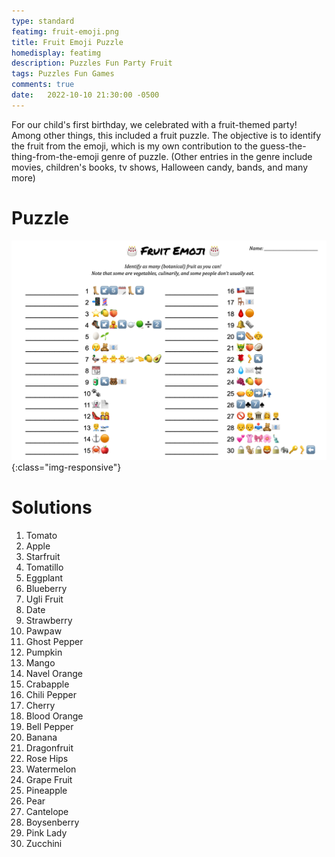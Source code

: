 ```yaml
---
type: standard
featimg: fruit-emoji.png
title: Fruit Emoji Puzzle
homedisplay: featimg
description: Puzzles Fun Party Fruit
tags: Puzzles Fun Games
comments: true
date:   2022-10-10 21:30:00 -0500
---
```

For our child's first birthday, we celebrated with a fruit-themed party!  Among other things, this included a fruit puzzle.  The objective is to identify the fruit from the emoji, which is my own contribution to the guess-the-thing-from-the-emoji genre of puzzle.  (Other entries in the genre include movies, children's books, tv shows, Halloween candy, bands, and many more)

# Puzzle

![Fruit Emoji Puzzle](/img/fruit-emoji-puzzle.png){:class="img-responsive"}

# Solutions

1. Tomato
1. Apple
1. Starfruit
1. Tomatillo
1. Eggplant
1. Blueberry
1. Ugli Fruit
1. Date
1. Strawberry
1. Pawpaw
1. Ghost Pepper
1. Pumpkin
1. Mango
1. Navel Orange
1. Crabapple
1. Chili Pepper
1. Cherry
1. Blood Orange
1. Bell Pepper
1. Banana
1. Dragonfruit
1. Rose Hips
1. Watermelon
1. Grape Fruit
1. Pineapple
1. Pear
1. Cantelope
1. Boysenberry
1. Pink Lady
1. Zucchini